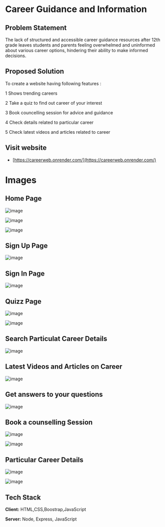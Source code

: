 
# Career Guidance and Information

## Problem Statement

The lack of structured and accessible career guidance resources after 12th grade leaves students and parents feeling overwhelmed and uninformed about various career options, hindering their ability to make informed decisions.

## Proposed Solution

To create a website having following features :

1 Shows trending careers

2 Take a quiz to find out career of your interest

3 Book councelling session for advice and guidance

4 Check details related to particular career

5 Check latest videos and articles related to career 

## Visit website

- [https://careerweb.onrender.com/](https://careerweb.onrender.com/)


# Images
 
## Home Page
 ![image](https://github.com/abhishekmahajan3711/CareerWebsite/blob/3ae240c17325a50a49247252fad21f20060669aa/outputImages/1.png)


 ![image](https://github.com/abhishekmahajan3711/CareerWebsite/blob/3ae240c17325a50a49247252fad21f20060669aa/outputImages/2.png)


 ![image](https://github.com/abhishekmahajan3711/CareerWebsite/blob/3ae240c17325a50a49247252fad21f20060669aa/outputImages/3.png)


## Sign Up  Page

 ![image](https://github.com/abhishekmahajan3711/CareerWebsite/blob/3ae240c17325a50a49247252fad21f20060669aa/outputImages/4.png)


## Sign In Page

 ![image](https://github.com/abhishekmahajan3711/CareerWebsite/blob/3ae240c17325a50a49247252fad21f20060669aa/outputImages/5.png)


## Quizz Page

 ![image](https://github.com/abhishekmahajan3711/CareerWebsite/blob/3ae240c17325a50a49247252fad21f20060669aa/outputImages/6.png)


 ![image](https://github.com/abhishekmahajan3711/CareerWebsite/blob/3ae240c17325a50a49247252fad21f20060669aa/outputImages/7.png)


## Search Particulat Career Details

 ![image](https://github.com/abhishekmahajan3711/CareerWebsite/blob/3ae240c17325a50a49247252fad21f20060669aa/outputImages/8.png)


## Latest Videos and Articles on Career

 ![image](https://github.com/abhishekmahajan3711/CareerWebsite/blob/3ae240c17325a50a49247252fad21f20060669aa/outputImages/9.png)


## Get answers to your questions

 ![image](https://github.com/abhishekmahajan3711/CareerWebsite/blob/3ae240c17325a50a49247252fad21f20060669aa/outputImages/10.png)


## Book a counselling Session

 ![image](https://github.com/abhishekmahajan3711/CareerWebsite/blob/3ae240c17325a50a49247252fad21f20060669aa/outputImages/11.png)


 ![image](https://github.com/abhishekmahajan3711/CareerWebsite/blob/3ae240c17325a50a49247252fad21f20060669aa/outputImages/12.png)


## Particular Career Details

 ![image](https://github.com/abhishekmahajan3711/CareerWebsite/blob/3ae240c17325a50a49247252fad21f20060669aa/outputImages/13.png)


 ![image](https://github.com/abhishekmahajan3711/CareerWebsite/blob/3ae240c17325a50a49247252fad21f20060669aa/outputImages/14.png)

## Tech Stack

**Client:** HTML,CSS,Boostrap,JavaScript

**Server:** Node, Express, JavaScript


